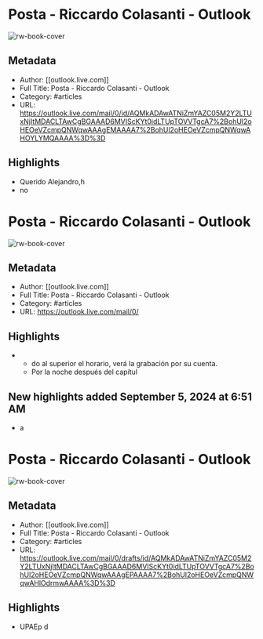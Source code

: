# Posta - Riccardo Colasanti - Outlook

![rw-book-cover](https://readwise-assets.s3.amazonaws.com/static/images/article4.6bc1851654a0.png)

## Metadata
- Author: [[outlook.live.com]]
- Full Title: Posta - Riccardo Colasanti - Outlook
- Category: #articles
- URL: https://outlook.live.com/mail/0/id/AQMkADAwATNiZmYAZC05M2Y2LTUxNjItMDACLTAwCgBGAAAD6MVIScKYt0idLTUpTOVVTgcA7%2BohUl2oHEOeVZcmpQNWqwAAAgEMAAAA7%2BohUl2oHEOeVZcmpQNWqwAHOYLYMQAAAA%3D%3D

## Highlights
- Querido Alejandro,h
- no
# Posta - Riccardo Colasanti - Outlook

![rw-book-cover](https://readwise-assets.s3.amazonaws.com/static/images/article0.00998d930354.png)

## Metadata
- Author: [[outlook.live.com]]
- Full Title: Posta - Riccardo Colasanti - Outlook
- Category: #articles
- URL: https://outlook.live.com/mail/0/

## Highlights
- - do al superior el horario, verá la grabación por su cuenta.
  - Por la noche después del capítul
## New highlights added September 5, 2024 at 6:51 AM
- a
# Posta - Riccardo Colasanti - Outlook

![rw-book-cover](https://readwise-assets.s3.amazonaws.com/static/images/article1.be68295a7e40.png)

## Metadata
- Author: [[outlook.live.com]]
- Full Title: Posta - Riccardo Colasanti - Outlook
- Category: #articles
- URL: https://outlook.live.com/mail/0/drafts/id/AQMkADAwATNiZmYAZC05M2Y2LTUxNjItMDACLTAwCgBGAAAD6MVIScKYt0idLTUpTOVVTgcA7%2BohUl2oHEOeVZcmpQNWqwAAAgEPAAAA7%2BohUl2oHEOeVZcmpQNWqwAHlOdrmwAAAA%3D%3D

## Highlights
- UPAEp d

